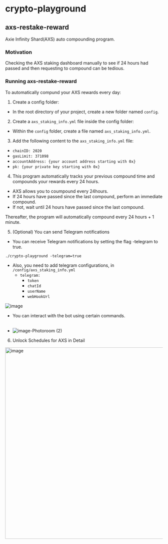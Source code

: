 # crypto-playground

## axs-restake-reward
Axie Infinity Shard(AXS) auto compounding program.

### Motivation
Checking the AXS staking dashboard manually to see if 24 hours had passed and then requesting to compound can be tedious.

### Running axs-restake-reward
To automatically compund your AXS rewards every day:

1. Create a config folder:
- In the root directory of your project, create a new folder named `config`.

2. Create a `axs_staking_info.yml` file inside the config folder:
- Within the `config` folder, create a file named `axs_staking_info.yml`.

3. Add the following content to the `axs_staking_info.yml` file:
- `chainID: 2020`
- `gasLimit: 371098`
- `accountAddress: {your account address starting with 0x}`
- `pk: {your private key starting with 0x}`

4. This program automatically tracks your previous compound time and compounds your rewards every 24 hours.
- AXS allows you to coumpound every 24hours.
- If 24 hours have passed since the last compound, perform an immediate compound.
- If not, wait until 24 hours have passed since the last compound.

Thereafter, the program will automatically compound every 24 hours + 1 minute.

5. (Optional) You can send Telegram notifications
- You can receive Telegram notifications by setting the flag -telegram to true.

```
./crypto-playground -telegram=true
```
- Also, you need to add telegram configurations, in `/config/axs_staking_info.yml`
    - `telegram: `
      - `token`
      - `chatId`
      - `userName`
      - `webHookUrl`

![image](https://github.com/user-attachments/assets/0ff800d9-6843-425c-b799-6d5d6160bd70)

- You can interact with the bot using certain commands. <br/><br/>

- ![image-Photoroom (2)](https://github.com/user-attachments/assets/17d80ca6-aca4-4381-93f7-a51638aeb3ec)

6. Unlock Schedules for AXS in Detail
<img width="612" alt="image" src="https://github.com/user-attachments/assets/53486155-6719-467e-b246-b4524517fdae">
